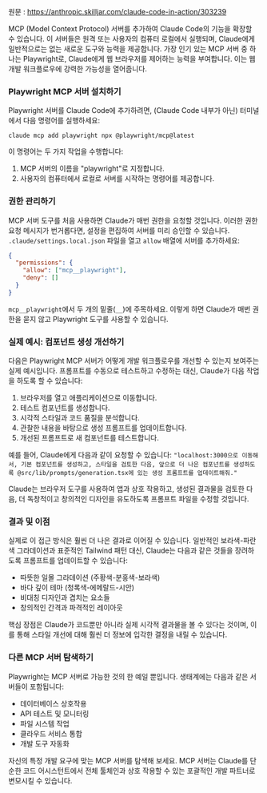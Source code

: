 원문 : https://anthropic.skilljar.com/claude-code-in-action/303239

MCP (Model Context Protocol) 서버를 추가하여 Claude Code의 기능을 확장할 수 있습니다. 이 서버들은 원격 또는 사용자의 컴퓨터 로컬에서 실행되며, Claude에게 일반적으로는 없는 새로운 도구와 능력을 제공합니다.
가장 인기 있는 MCP 서버 중 하나는 Playwright로, Claude에게 웹 브라우저를 제어하는 능력을 부여합니다. 이는 웹 개발 워크플로우에 강력한 가능성을 열어줍니다.

### Playwright MCP 서버 설치하기

Playwright 서버를 Claude Code에 추가하려면, (Claude Code 내부가 아닌) 터미널에서 다음 명령어를 실행하세요:

```
claude mcp add playwright npx @playwright/mcp@latest
```

이 명령어는 두 가지 작업을 수행합니다:

1.  MCP 서버의 이름을 "playwright"로 지정합니다.
2.  사용자의 컴퓨터에서 로컬로 서버를 시작하는 명령어를 제공합니다.

### 권한 관리하기

MCP 서버 도구를 처음 사용하면 Claude가 매번 권한을 요청할 것입니다. 이러한 권한 요청 메시지가 번거롭다면, 설정을 편집하여 서버를 미리 승인할 수 있습니다.
`.claude/settings.local.json` 파일을 열고 `allow` 배열에 서버를 추가하세요:

```json
{
  "permissions": {
    "allow": ["mcp__playwright"],
    "deny": []
  }
}
```

`mcp__playwright`에서 두 개의 밑줄(`__`)에 주목하세요. 이렇게 하면 Claude가 매번 권한을 묻지 않고 Playwright 도구를 사용할 수 있습니다.

### 실제 예시: 컴포넌트 생성 개선하기

다음은 Playwright MCP 서버가 어떻게 개발 워크플로우를 개선할 수 있는지 보여주는 실제 예시입니다. 프롬프트를 수동으로 테스트하고 수정하는 대신, Claude가 다음 작업을 하도록 할 수 있습니다:

1.  브라우저를 열고 애플리케이션으로 이동합니다.
2.  테스트 컴포넌트를 생성합니다.
3.  시각적 스타일과 코드 품질을 분석합니다.
4.  관찰한 내용을 바탕으로 생성 프롬프트를 업데이트합니다.
5.  개선된 프롬프트로 새 컴포넌트를 테스트합니다.

예를 들어, Claude에게 다음과 같이 요청할 수 있습니다:
`"localhost:3000으로 이동해서, 기본 컴포넌트를 생성하고, 스타일을 검토한 다음, 앞으로 더 나은 컴포넌트를 생성하도록 @src/lib/prompts/generation.tsx에 있는 생성 프롬프트를 업데이트해줘."`

Claude는 브라우저 도구를 사용하여 앱과 상호 작용하고, 생성된 결과물을 검토한 다음, 더 독창적이고 창의적인 디자인을 유도하도록 프롬프트 파일을 수정할 것입니다.

### 결과 및 이점

실제로 이 접근 방식은 훨씬 더 나은 결과로 이어질 수 있습니다. 일반적인 보라색-파란색 그라데이션과 표준적인 Tailwind 패턴 대신, Claude는 다음과 같은 것들을 장려하도록 프롬프트를 업데이트할 수 있습니다:

  * 따뜻한 일몰 그라데이션 (주황색-분홍색-보라색)
  * 바다 깊이 테마 (청록색-에메랄드-시안)
  * 비대칭 디자인과 겹치는 요소들
  * 창의적인 간격과 파격적인 레이아웃

핵심 장점은 Claude가 코드뿐만 아니라 실제 시각적 결과물을 볼 수 있다는 것이며, 이를 통해 스타일 개선에 대해 훨씬 더 정보에 입각한 결정을 내릴 수 있습니다.

### 다른 MCP 서버 탐색하기

Playwright는 MCP 서버로 가능한 것의 한 예일 뿐입니다. 생태계에는 다음과 같은 서버들이 포함됩니다:

  * 데이터베이스 상호작용
  * API 테스트 및 모니터링
  * 파일 시스템 작업
  * 클라우드 서비스 통합
  * 개발 도구 자동화

자신의 특정 개발 요구에 맞는 MCP 서버를 탐색해 보세요. MCP 서버는 Claude를 단순한 코드 어시스턴트에서 전체 툴체인과 상호 작용할 수 있는 포괄적인 개발 파트너로 변모시킬 수 있습니다.